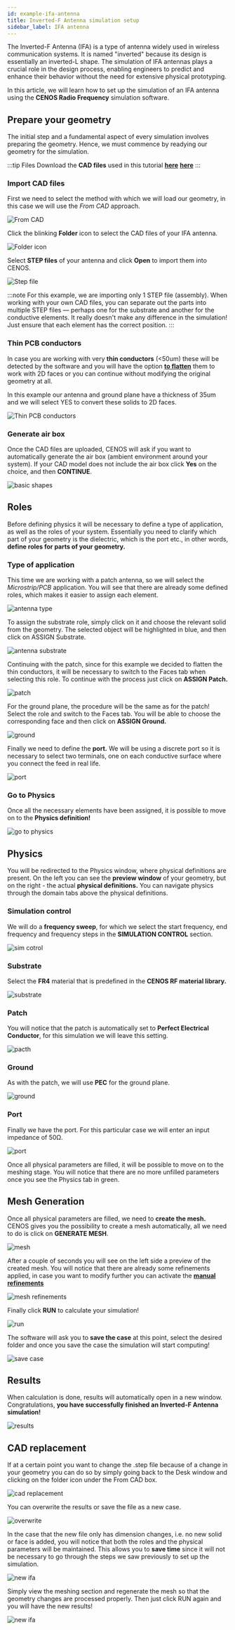```yaml
---
id: example-ifa-antenna
title: Inverted-F Antenna simulation setup
sidebar_label: IFA antenna
---
```


The Inverted-F Antenna (IFA) is a type of antenna widely used in wireless communication systems. It is named "inverted" because its design is essentially an inverted-L shape. The simulation of IFA antennas plays a crucial role in the design process, enabling engineers to predict and enhance their behavior without the need for extensive physical prototyping. 

In this article, we will learn how to set up the simulation of an IFA antenna using the **CENOS Radio Frequency** simulation software.


## Prepare your geometry

The initial step and a fundamental aspect of every simulation involves preparing the geometry. Hence, we must commence by readying our geometry for the simulation. 

:::tip Files
Download the **CAD files** used in this tutorial [**here**](assets/example/IFA_model.zip)
[**here**](assets/shaft-scanning/SplinedShaft.zip)
:::

### Import CAD files

First we need to select the method with which we will load our geometry, in this case we will use the *From CAD* approach.

<p align="center">
  
![From CAD](assets/example/75.png)

</p>

Click the blinking **Folder** icon to select the CAD files of your IFA antenna.

<p align="center">
  
![Folder icon](assets/example/76.png)

</p>

Select **STEP files** of your antenna and click **Open** to import them into CENOS.

<p align="center">
  
![Step file](assets/example/77.png)

</p>

:::note
For this example, we are importing only 1 STEP file (assembly). When working with your own CAD files, you can separate out the parts into multiple STEP files — perhaps one for the substrate and another for the conductive elements. It really doesn't make any difference in the simulation! Just ensure that each element has the correct position.
:::


### Thin PCB conductors

In case you are working with very **thin conductors** (<50um) these will be detected by the software and you will have the option **[to flatten](geometry-oveerview#thin-pcb-conductor-flattening)** them to work with 2D faces or you can continue without modifying the original geometry at all.

In this example our antenna and ground plane have a thickness of 35um and we will select YES to convert these solids to 2D faces.


<p align="center">
  
![Thin PCB conductors](assets/example/78.png)

</p>



### Generate air box

Once the CAD files are uploaded, CENOS will ask if you want to automatically generate the air box (ambient environment around your system). If your CAD model does not include the air box click **Yes** on the choice, and then **CONTINUE**.

<p align="center">
  
![basic shapes](assets/example/79.png)

</p>


## Roles

Before defining physics it will be necessary to define a type of application, as well as the roles of your system. Essentially you need to clarify which part of your geometry is the dielectric, which is the port etc., in other words, **define roles for parts of your geometry.**


### Type of application

This time we are working with a patch antenna, so we will select the *Microstrip/PCB* application. You will see that there are already some defined roles, which makes it easier to assign each element. 


<p align="center">

![antenna type](assets/example/80.png)

</p>

To assign the substrate role, simply click on it and choose the relevant solid from the geometry. The selected object will be highlighted in blue, and then click on ASSIGN Substrate.

<p align="center">

![antenna substrate](assets/example/96.png)

</p>

Continuing with the patch, since for this example we decided to flatten the thin conductors, it will be necessary to switch to the Faces tab when selecting this role. To continue with the process just click on **ASSIGN Patch.**

<p align="center">

![patch](assets/example/97.png)

</p>

For the ground plane, the procedure will be the same as for the patch! Select the role and switch to the Faces tab. You will be able to choose the corresponding face and then click on **ASSIGN Ground.**

<p align="center">

![ground](assets/example/98.png)

</p>

Finally we need to define the **port.** We will be using a discrete port so it is necessary to select two terminals, one on each conductive surface where you connect the feed in real life.

<p align="center">

![port](assets/example/99.png)

</p>

### Go to Physics

Once all the necessary elements have been assigned, it is possible to move on to the **Physics definition!**

<p align="center">

![go to physics](assets/example/81.png)

</p>


## Physics

You will be redirected to the Physics window, where physical definitions are present. On the left you can see the **preview window** of your geometry, but on the right - the actual **physical definitions.** You can navigate physics through the domain tabs above the physical definitions.


### Simulation control

We will do a **frequency sweep**, for which we select the start frequency, end frequency and frequency steps in the **SIMULATION CONTROL** section.

<p align="center">

![sim cotrol](assets/example/82.png)

</p>

### Substrate

Select the **FR4** material that is predefined in the **CENOS RF material library.**

<p align="center">

![substrate](assets/example/83.png)


### Patch

You will notice that the patch is automatically set to **Perfect Electrical Conductor**, for this simulation we will leave this setting.

<p align="center">

![pacth](assets/example/84.png)

</p>


### Ground
As with the patch, we will use **PEC** for the ground plane.

<p align="center">

![ground](assets/example/85.png)

</p>


### Port

Finally we have the port. For this particular case we will enter an input impedance of 50Ω.

<p align="center">

![port](assets/example/86.png)

</p>

Once all physical parameters are filled, it will be possible to move on to the meshing stage. You will notice that there are no more unfilled parameters once you see the Physics tab in green.


## Mesh Generation

Once all physical parameters are filled, we need to **create the mesh.** CENOS gives you the possibility to create a mesh automatically, all we need to do is click on **GENERATE MESH**.

<p align="center">

![mesh](assets/example/87.png)

</p>

After a couple of seconds you will see on the left side a preview of the created mesh. You will notice that there are already some refinements applied, in case you want to modify further you can activate the **[manual refinements](geometry-CENOS-meshing)**

<p align="center">

![mesh refinements](assets/example/88.png)

</p>

Finally click **RUN** to calculate your simulation!

<p align="center">

![run](assets/example/89.png)

</p>

The software will ask you to **save the case** at this point, select the desired folder and once you save the case the simulation will start computing!

<p align="center">

![save case](assets/example/90.png)

</p>


## Results

When calculation is done, results will automatically open in a new window. Congratulations, **you have successfully finished an Inverted-F Antenna simulation!**

<p align="center">

![results](assets/example/91.png)

</p>

## CAD replacement

If at a certain point you want to change the .step file because of a change in your geometry you can do so by simply going back to the Desk window and clicking on the folder icon under the From CAD box.

<p align="center">

![cad replacement](assets/example/92.png)

</p>

You can overwrite the results or save the file as a new case.

<p align="center">

![overwrite](assets/example/93.png)

</p>

In the case that the new file only has dimension changes, i.e. no new solid or face is added, you will notice that both the roles and the physical parameters will be maintained. This allows you to **save time** since it will not be necessary to go through the steps we saw previously to set up the simulation. 

<p align="center">

![new ifa](assets/example/94.png)

</p>

Simply view the meshing section and regenerate the mesh so that the geometry changes are processed properly. Then just click RUN again and you will have the new results!

<p align="center">

![new ifa](assets/example/95.png)

</p>



